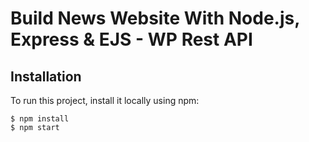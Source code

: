 # Build News Website With Node.js, Express & EJS - WP Rest API
## Installation
To run this project, install it locally using npm:

```
$ npm install
$ npm start
```

